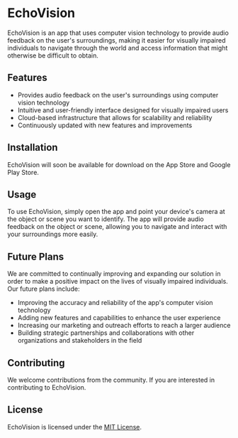 # EchoVision

EchoVision is an app that uses computer vision technology to provide audio feedback on the user's surroundings, making it easier for visually impaired individuals to navigate through the world and access information that might otherwise be difficult to obtain.

## Features

- Provides audio feedback on the user's surroundings using computer vision technology
- Intuitive and user-friendly interface designed for visually impaired users
- Cloud-based infrastructure that allows for scalability and reliability
- Continuously updated with new features and improvements

## Installation

EchoVision will soon be available for download on the App Store and Google Play Store.

## Usage

To use EchoVision, simply open the app and point your device's camera at the object or scene you want to identify. The app will provide audio feedback on the object or scene, allowing you to navigate and interact with your surroundings more easily.

## Future Plans

We are committed to continually improving and expanding our solution in order to make a positive impact on the lives of visually impaired individuals. Our future plans include:

- Improving the accuracy and reliability of the app's computer vision technology
- Adding new features and capabilities to enhance the user experience
- Increasing our marketing and outreach efforts to reach a larger audience
- Building strategic partnerships and collaborations with other organizations and stakeholders in the field

## Contributing

We welcome contributions from the community. If you are interested in contributing to EchoVision.

## License

EchoVision is licensed under the [MIT License](LICENSE).

